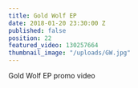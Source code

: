 ```yaml
---
title: Gold Wolf EP
date: 2018-01-20 23:30:00 Z
published: false
position: 22
featured_video: 130257664
thumbnail_image: "/uploads/GW.jpg"
---
```


Gold Wolf EP promo video